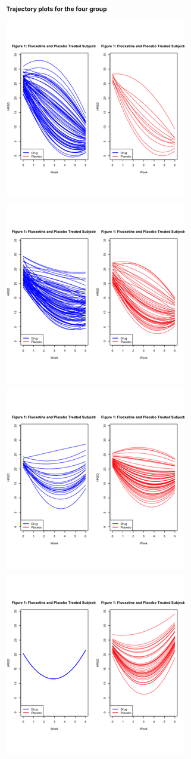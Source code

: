 
### Trajectory plots for the four group

![image](https://github.com/sakuramomo1005/FDA/blob/master/Result-hcaf/cluster1%20trajectory%20plot.png)


![image](https://github.com/sakuramomo1005/FDA/blob/master/Result-hcaf/cluster2%20trajectory%20plot.png)


![image](https://github.com/sakuramomo1005/FDA/blob/master/Result-hcaf/cluster3%20trajectory%20plot.png)


![image](https://github.com/sakuramomo1005/FDA/blob/master/Result-hcaf/cluster4%20trajectory%20plot.png)

